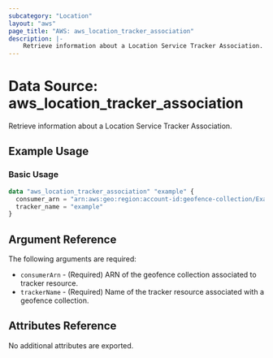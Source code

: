 ```yaml
---
subcategory: "Location"
layout: "aws"
page_title: "AWS: aws_location_tracker_association"
description: |-
    Retrieve information about a Location Service Tracker Association.
---
```


# Data Source: aws_location_tracker_association

Retrieve information about a Location Service Tracker Association.

## Example Usage

### Basic Usage

```terraform
data "aws_location_tracker_association" "example" {
  consumer_arn = "arn:aws:geo:region:account-id:geofence-collection/ExampleGeofenceCollectionConsumer"
  tracker_name = "example"
}
```

## Argument Reference

The following arguments are required:

* `consumerArn` - (Required) ARN of the geofence collection associated to tracker resource.
* `trackerName` - (Required) Name of the tracker resource associated with a geofence collection.

## Attributes Reference

No additional attributes are exported.

<!-- cache-key: cdktf-0.17.0-pre.15 input-45b3b0fb2c4a6f15211ac39cfd7c5e926a04dc865b852d6e3a3b16b794a6256c -->